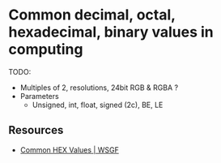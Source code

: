 # Common decimal, octal, hexadecimal, binary values in computing

TODO:

-   Multiples of 2, resolutions, 24bit RGB & RGBA ?
-   Parameters
    -   Unsigned, int, float, signed (2c), BE, LE

## Resources

-   [Common HEX Values | WSGF](https://www.wsgf.org/article/common-hex-values)
